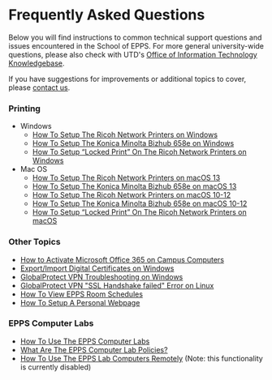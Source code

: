 Frequently Asked Questions
==========================

Below you will find instructions to common technical support questions and issues encountered in the School of EPPS. For more general university-wide questions, please also check with UTD's [Office of Information Technology Knowledgebase](https://atlas.utdallas.edu/TDClient/30/Portal/KB/).

If you have suggestions for improvements or additional topics to cover, please [contact us](contact.html).

### Printing

-   Windows
    -   [How To Setup The Ricoh Network Printers on Windows](faq/netprinters-windows.html)
    -   [How To Setup The Konica Minolta Bizhub 658e on Windows](faq/konica-bizhub.html)
    -   [How To Setup “Locked Print” On The Ricoh Network Printers on Windows](faq/setup-locked-print.html)
-   Mac OS
    -   [How To Setup The Ricoh Network Printers on macOS 13](faq/netprinters-macos.html)
    -   [How To Setup The Konica Minolta Bizhub 658e on macOS 13](faq/konica-bizhub-macos.html)
    -   [How To Setup The Ricoh Network Printers on macOS 10-12](faq/netprinters-macos-older-versions.html)
    -   [How To Setup The Konica Minolta Bizhub 658e on macOS 10-12](faq/konica-bizhub-macos-older-versions.html)
    -   [How To Setup “Locked Print” On The Ricoh Network Printers on macOS](faq/setup-locked-print.html#macos)



### Other Topics

*   [How to Activate Microsoft Office 365 on Campus Computers](faq/activate-o365-windows.html)
*   [Export/Import Digital Certificates on Windows](faq/import-export-cert-windows.html)
*   [GlobalProtect VPN Troubleshooting on Windows](faq/troubleshoot-globalconnect-windows.html)
*   [GlobalProtect VPN "SSL Handshake failed" Error on Linux](faq/vpn-ssl-handshake-error.html)
*   [How To View EPPS Room Schedules](faq/view-room-calendars.html)
*   [How To Setup A Personal Webpage](faq/personal-webpage.html)

### EPPS Computer Labs

*   [How To Use The EPPS Computer Labs](faq/use-epps-computer-labs.html)
*   [What Are The EPPS Computer Lab Policies?](faq/epps-computer-lab-policies.html)
*   [How To Use The EPPS Lab Computers Remotely](faq/use-epps-computer-labs-remotely.html) (Note: this functionality is currently disabled)
